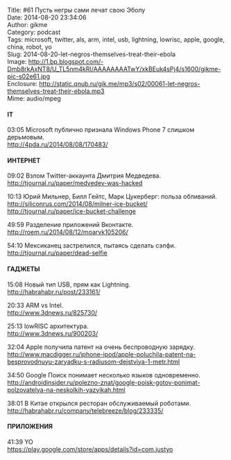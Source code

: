Title: #61 Пусть негры сами лечат свою Эболу  
Date: 2014-08-20 23:34:06  
Author: gikme  
Category: podcast  
Tags: microsoft, twitter, als, arm, intel, usb, lightning, lowrisc, apple, google, china, robot, yo  
Slug: 2014-08-20-let-negros-themselves-treat-their-ebola  
Image: http://1.bp.blogspot.com/-Dmb8rkAxNT8/U_TL5nm4kRI/AAAAAAAATwY/xkBEuk4sPj4/s1600/gikme-pic-s02e61.jpg  
Enclosure: http://static.qnub.ru/gik.me/mp3/s02/00061-let-negros-themselves-treat-their-ebola.mp3  
Mime: audio/mpeg

#### IT

03:05 Microsoft публично признала Windows Phone 7 слишком дерьмовым.  
<http://4pda.ru/2014/08/08/170483/>

#### ИНТЕРНЕТ

09:02 Взлом Twitter-аккаунта Дмитрия Медведева.  
<http://tjournal.ru/paper/medvedev-was-hacked>

10:13 Юрий Мильнер, Билл Гейтс, Марк Цукерберг: польза обливаний.  
<http://siliconrus.com/2014/08/milner-ice-bucket/>  
<http://tjournal.ru/paper/ice-bucket-challenge>

49:59 Разделение приложений Вконтакте.  
<http://roem.ru/2014/08/12/moarvk105206/>

54:10 Мексиканец застрелился, пытаясь сделать сэлфи.  
<http://tjournal.ru/paper/dead-selfie>

#### ГАДЖЕТЫ

15:08 Новый тип USB, прям как Lightning.  
<http://habrahabr.ru/post/233161/>

20:33 ARM vs Intel.  
<http://www.3dnews.ru/825730/>

25:13 lowRISC архитектура.  
<http://www.3dnews.ru/900203/>

32:04 Apple получила патент на очень беспроводную зарядку.  
<http://www.macdigger.ru/iphone-ipod/apple-poluchila-patent-na-besprovodnuyu-zaryadku-s-radiusom-dejstviya-1-metr.html>

34:50 Google Поиск понимает несколько языков одновременно.  
<http://androidinsider.ru/polezno-znat/google-poisk-gotov-ponimat-polzovatelya-na-neskolkih-yazyikah.html>

38:01 В Китае открылся ресторан обслуживаемый роботами.  
<http://habrahabr.ru/company/telebreeze/blog/233335/>

#### ПРИЛОЖЕНИЯ

41:39 YO  
<https://play.google.com/store/apps/details?id=com.justyo>

